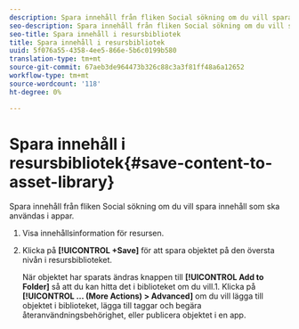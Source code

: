 ```yaml
---
description: Spara innehåll från fliken Social sökning om du vill spara innehåll som ska användas i appar.
seo-description: Spara innehåll från fliken Social sökning om du vill spara innehåll som ska användas i appar.
seo-title: Spara innehåll i resursbibliotek
title: Spara innehåll i resursbibliotek
uuid: 5f076a55-4358-4ee5-866e-5b6c0199b580
translation-type: tm+mt
source-git-commit: 67aeb3de964473b326c88c3a3f81ff48a6a12652
workflow-type: tm+mt
source-wordcount: '118'
ht-degree: 0%

---
```



# Spara innehåll i resursbibliotek{#save-content-to-asset-library}

Spara innehåll från fliken Social sökning om du vill spara innehåll som ska användas i appar.

1. Visa innehållsinformation för resursen.
1. Klicka på **[!UICONTROL +Save]** för att spara objektet på den översta nivån i resursbiblioteket.

   När objektet har sparats ändras knappen till **[!UICONTROL Add to Folder]** så att du kan hitta det i biblioteket om du vill.1. Klicka på **[!UICONTROL … (More Actions) > Advanced]** om du vill lägga till objektet i biblioteket, lägga till taggar och begära återanvändningsbehörighet, eller publicera objektet i en app.
